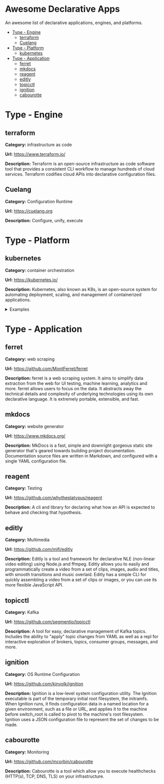 # Awesome Declarative Apps

An awesome list of declarative applications, engines, and platforms.

<!-- toc -->
- [Type - Engine](#type---engine)
  - [terraform](#terraform)
  - [Cuelang](#cuelang)
- [Type - Platform](#type---platform)
  - [kubernetes](#kubernetes)
- [Type - Application](#type---application)
  - [ferret](#ferret)
  - [mkdocs](#mkdocs)
  - [reagent](#reagent)
  - [editly](#editly)
  - [topicctl](#topicctl)
  - [ignition](#ignition)
  - [cabourotte](#cabourotte)
<!-- /toc -->


# Type - Engine

## terraform

**Category:** infrastructure as code

**Url:** https://www.terraform.io/

**Description:** Terraform is an open-source infrastructure as code software tool that provides a consistent CLI workflow to manage hundreds of cloud services. Terraform codifies cloud APIs into declarative configuration files.









## Cuelang

**Category:** Configuration Runtime

**Url:** https://cuelang.org

**Description:** Configure, unify, execute




# Type - Platform


## kubernetes

**Category:** container orchestration

**Url:** https://kubernetes.io/

**Description:** Kubernetes, also known as K8s, is an open-source system for automating deployment, scaling, and management of containerized applications.

<details><summary>Examples</summary>

<p>

Example 0 - Basic Deployment

A replica set of 3 pods will be deployed to Kubernetes. Each pod will run the nginx:1.7.9 container image exposing port 80 and be labeled with `app:nginx` for use in service abstraction.

```
apiVersion: apps/v1
kind: Deployment
metadata:
  name: nginx-deployment
  labels:
    app: nginx
spec:
  replicas: 3
  selector:
    matchLabels:
      app: nginx
  template:
    metadata:
      labels:
        app: nginx
    spec:
      containers:
      - name: nginx
        image: nginx:1.7.9
        ports:
        - containerPort: 80
```
</p>

</details>












# Type - Application



## ferret

**Category:** web scraping

**Url:** https://github.com/MontFerret/ferret

**Description:** ferret is a web scraping system. It aims to simplify data extraction from the web for UI testing, machine learning, analytics and more.
ferret allows users to focus on the data. It abstracts away the technical details and complexity of underlying technologies using its own declarative language. It is extremely portable, extensible, and fast.


## mkdocs

**Category:** website generator

**Url:** https://www.mkdocs.org/

**Description:** MkDocs is a fast, simple and downright gorgeous static site generator that's geared towards building project documentation. Documentation source files are written in Markdown, and configured with a single YAML configuration file.


## reagent

**Category:** Testing

**Url:** https://github.com/whytheplatypus/reagent

**Description:** A cli and library for declaring what how an API is expected to behave and checking that hypothesis.


## editly

**Category:** Multimedia

**Url:** https://github.com/mifi/editly

**Description:** Editly is a tool and framework for declarative NLE (non-linear video editing) using Node.js and ffmpeg. Editly allows you to easily and programmatically create a video from a set of clips, images, audio and titles, with smooth transitions and music overlaid.
Editly has a simple CLI for quickly assembling a video from a set of clips or images, or you can use its more flexible JavaScript API.


## topicctl

**Category:** Kafka

**Url:** https://github.com/segmentio/topicctl

**Description:** A tool for easy, declarative management of Kafka topics. Includes the ability to "apply" topic changes from YAML as well as a repl for interactive exploration of brokers, topics, consumer groups, messages, and more.


## ignition

**Category:** OS Runtime Configuration

**Url:** https://github.com/kinvolk/ignition

**Description:** Ignition is a low-level system configuration utility. The Ignition executable is part of the temporary initial root filesystem, the initramfs. When Ignition runs, it finds configuration data in a named location for a given environment, such as a file or URL, and applies it to the machine before switch_root is called to pivot to the machine's root filesystem.
Ignition uses a JSON configuration file to represent the set of changes to be made.



## cabourotte

**Category:** Monitoring

**Url:** https://github.com/mcorbin/cabourotte

**Description:** Cabourotte is a tool which allow you to execute healthchecks (HTTP(s), TCP, DNS, TLS) on your infrastructure.


